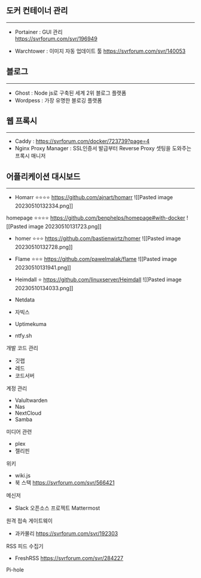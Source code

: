
## 도커 컨테이너 관리
---
- Portainer : GUI 관리  
	https://svrforum.com/svr/196949

- Warchtower  : 이미지 자동 업데이트 툴 
	https://svrforum.com/svr/140053

## 블로그
---
- Ghost : Node js로 구축된 세계 2위 블로그 플랫폼
- Wordpess : 가장 유명한 블로깅 플랫폼

## 웹 프록시
---
- Caddy : https://svrforum.com/docker/723739?page=4
- Nginx Proxy Manager : SSL인증서 발급부터 Reverse Proxy 셋팅을 도와주는 프록시 매니저

## 어플리케이션 대시보드
---
- Homarr  ⭐⭐⭐⭐
	https://github.com/ajnart/homarr
	![[Pasted image 20230510132334.png]]

homepage ⭐⭐⭐⭐
	https://github.com/benphelps/homepage#with-docker
	![[Pasted image 20230510131723.png]]

- homer ⭐⭐⭐
	https://github.com/bastienwirtz/homer 
	![[Pasted image 20230510132728.png]]

- Flame ⭐⭐⭐
	https://github.com/pawelmalak/flame
	![[Pasted image 20230510131941.png]]


- Heimdall ⭐
	https://github.com/linuxserver/Heimdall
	![[Pasted image 20230510134033.png]]



- Netdata
- 자빅스
- Uptimekuma
- ntfy.sh

개발 코드 관리
- 깃랩
- 레드
- 코드서버

계정 관리
- Valultwarden
- Nas
- NextCloud
- Samba

미디어 관련
- plex
- 젤리핀

위키 
- wiki.js
- 북 스택  https://svrforum.com/svr/566421

메신저
- Slack 오픈소스 프로젝트 Mattermost

원격 접속 게이트웨이
- 과카몰리 https://svrforum.com/svr/192303

RSS 피드 수집기
- FreshRSS  https://svrforum.com/svr/284227



Pi-hole